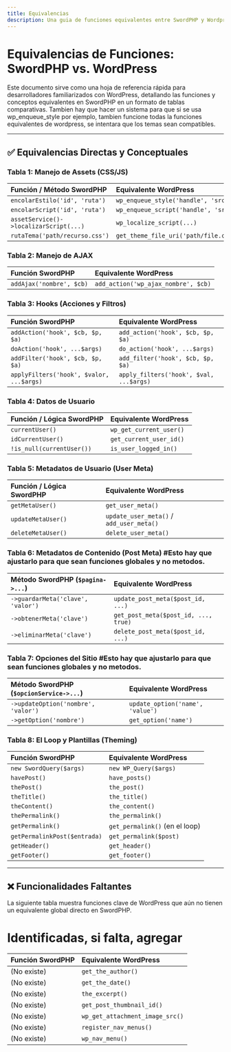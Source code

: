 ```yaml
---
title: Equivalencias
description: Una guia de funciones equivalentes entre SwordPHP y Wordpress
---
```


# Equivalencias de Funciones: SwordPHP vs. WordPress

Este documento sirve como una hoja de referencia rápida para desarrolladores familiarizados con WordPress, detallando las funciones y conceptos equivalentes en SwordPHP en un formato de tablas comparativas. Tambien hay que hacer un sistema para que si se usa wp_enqueue_style por ejemplo, tambien funcione todas la funciones equivalentes de wordpress, se intentara que los temas sean compatibles.

---

## ✅ Equivalencias Directas y Conceptuales

### Tabla 1: Manejo de Assets (CSS/JS)

| Función / Método SwordPHP              | Equivalente WordPress                 |
| :------------------------------------- | :------------------------------------ |
| `encolarEstilo('id', 'ruta')`          | `wp_enqueue_style('handle', 'src')`   |
| `encolarScript('id', 'ruta')`          | `wp_enqueue_script('handle', 'src')`  |
| `assetService()->localizarScript(...)` | `wp_localize_script(...)`             |
| `rutaTema('path/recurso.css')`         | `get_theme_file_uri('path/file.css')` |

### Tabla 2: Manejo de AJAX

| Función SwordPHP         | Equivalente WordPress               |
| :----------------------- | :---------------------------------- |
| `addAjax('nombre', $cb)` | `add_action('wp_ajax_nombre', $cb)` |

### Tabla 3: Hooks (Acciones y Filtros)

| Función SwordPHP                         | Equivalente WordPress                   |
| :--------------------------------------- | :-------------------------------------- |
| `addAction('hook', $cb, $p, $a)`         | `add_action('hook', $cb, $p, $a)`       |
| `doAction('hook', ...$args)`             | `do_action('hook', ...$args)`           |
| `addFilter('hook', $cb, $p, $a)`         | `add_filter('hook', $cb, $p, $a)`       |
| `applyFilters('hook', $valor, ...$args)` | `apply_filters('hook', $val, ...$args)` |

### Tabla 4: Datos de Usuario

| Función / Lógica SwordPHP | Equivalente WordPress   |
| :------------------------ | :---------------------- |
| `currentUser()`           | `wp_get_current_user()` |
| `idCurrentUser()`         | `get_current_user_id()` |
| `!is_null(currentUser())` | `is_user_logged_in()`   |

### Tabla 5: Metadatos de Usuario (User Meta)

| Función / Lógica SwordPHP | Equivalente WordPress                    |
| :------------------------ | :--------------------------------------- |
| `getMetaUser()`           | `get_user_meta()`                        |
| `updateMetaUser()`        | `update_user_meta()` / `add_user_meta()` |
| `deleteMetaUser()`        | `delete_user_meta()`                     |

### Tabla 6: Metadatos de Contenido (Post Meta) #Esto hay que ajustarlo para que sean funciones globales y no metodos.

| Método SwordPHP (`$pagina->...`)  | Equivalente WordPress                |
| :-------------------------------- | :----------------------------------- |
| `->guardarMeta('clave', 'valor')` | `update_post_meta($post_id, ...)`    |
| `->obtenerMeta('clave')`          | `get_post_meta($post_id, ..., true)` |
| `->eliminarMeta('clave')`         | `delete_post_meta($post_id, ...)`    |

### Tabla 7: Opciones del Sitio #Esto hay que ajustarlo para que sean funciones globales y no metodos.

| Método SwordPHP (`$opcionService->...`) | Equivalente WordPress            |
| :-------------------------------------- | :------------------------------- |
| `->updateOption('nombre', 'valor')`     | `update_option('name', 'value')` |
| `->getOption('nombre')`                 | `get_option('name')`             |

### Tabla 8: El Loop y Plantillas (Theming)

| Función SwordPHP             | Equivalente WordPress          |
| :--------------------------- | :----------------------------- |
| `new SwordQuery($args)`      | `new WP_Query($args)`          |
| `havePost()`                 | `have_posts()`                 |
| `thePost()`                  | `the_post()`                   |
| `theTitle()`                 | `the_title()`                  |
| `theContent()`               | `the_content()`                |
| `thePermalink()`             | `the_permalink()`              |
| `getPermalink()`             | `get_permalink()` (en el loop) |
| `getPermalinkPost($entrada)` | `get_permalink($post)`         |
| `getHeader()`                | `get_header()`                 |
| `getFooter()`                | `get_footer()`                 |

---

## ❌ Funcionalidades Faltantes

La siguiente tabla muestra funciones clave de WordPress que aún no tienen un equivalente global directo en SwordPHP.

# Identificadas, si falta, agregar

| Función SwordPHP | Equivalente WordPress           |
| :--------------- | :------------------------------ |
| (No existe)      | `get_the_author()`              |
| (No existe)      | `get_the_date()`                |
| (No existe)      | `the_excerpt()`                 |
| (No existe)      | `get_post_thumbnail_id()`       |
| (No existe)      | `wp_get_attachment_image_src()` |
| (No existe)      | `register_nav_menus()`          |
| (No existe)      | `wp_nav_menu()`                 |
